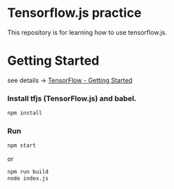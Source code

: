 Tensorflow.js practice
===
This repository is for learning how to use tensorflow.js.

# Getting Started
see details -> [TensorFlow - Getting Started](https://js.tensorflow.org/#getting-started)

### Install tfjs (TensorFlow.js) and babel.

```bash
npm install
```

### Run

```bash
npm start
```

or

```bash
npm run build
node index.js
```